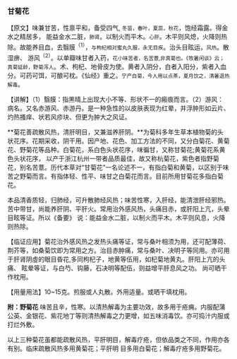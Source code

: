### 甘菊花

【原文】味兼甘苦，性禀平和，备受四气,
<small>冬苗，春叶，夏蕊，秋花</small>，饱经霜露。得金水之精居多，
能益金水二脏，<small>肺肾</small>。以制火而平木。<small>心肝</small>。木平则风熄，火降则热除。故能养目血，去翳膜<sup>（1）</sup>，<small>与枸杞相对蜜丸久服，永无目疾</small>。治头目眩运，<small>风热</small>。散湿痹、
游风<sup>（2）</sup>。以单瓣味甘者入药，<small>花小味苦者，名苦薏,非真菊也。《牧暑闲谈》云；真菊延龄，野菊泻人</small>。术、枸杞、地骨皮为使。黄者入阴分，白者入阳分，紫者入血分。可药可饵，可酿可枕。《仙经》重之。<small>宁产白菊，今人用以点茶，夏月饮之，清暑退热解毒</small>。

【讲解】（1）翳膜：指黑晴上出现大小不等、形状不一的瘢痕而言。（2）游风：病名。又名赤游风、赤游丹。是一种急性的以皮肤表现为红晕，并浮肿形如云片、灼热搔痒、状若风疹块、但更为肿大之风证。

**菊花善疏散风热，清肝明目，又兼滋养肝阴。**为菊科多年生草本植物菊的头状花序。花期采收，阴干用。因产地、花色、加工方法的不同，又分白菊花、黄菊花、野菊花等品种。白菊花，系白色头状花序，味徧甘，又称甘菊花;黄菊花系黄色头状花序，
以产于浙江杭州一带者品质最佳，故又称杭菊花，紫色者指野菊花，别名苦薏。历代本草对“甘菊花”一名论述不一，有指白菊和黄菊，以区别于味苦之野菊而言。有指体轻、性平、味甘之白菊花而言。目前所用甘菊花多指白菊花。	

本品清香质轻，归肺经，可升散肺经风热；味苦性寒，入肝经，能清泄肝经邪热。苦中带甘，尚能养肝阴、平肝火。常用治外感风热，头痛目赤，或肝阳上亢，头晕目眩等证。所以《备要》
说：能益金水二脏，以制火而平木。木平则风息，火降则热除。

【临证应用】菊花治外感风热之发热头痛等证，常与桑叶相须为用，还可配薄荷、荆芥等，如桑菊饮即为常用之方。治目赤肿痛，常与桑叶、决明子等同用。亦可用于肝肾阴虛的眼目昏花,多同枸杞子，地黄等伍用，如杞菊地黄丸。肝阳上亢的头痛、
眩晕等证，与白芍、钩藤，石决明等配伍，则益增平肝息风之功。
尚可晒干作枕用。

【用量用法】10~15克。煎服或人丸散。外用适量。或晒干填枕用。

**附：野菊花** 味苦且辛，性寒。以清热解毒为主要功效，故多用于疮痈。内服配蒲公英、金银花、紫花地丁等则清热解毒之力更增，如五味消毒饮。亦可捣汁内服或打烂外敷。

以上三种菊花虽都能疏散风热，平肝明目，解毒疗疮，但依品类之不同，作用亦各有别。临床疏散风热多用黄菊花；平肝明
目多用白菊花；解毒疗疮多用野菊花。
